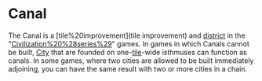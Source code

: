 # Canal

The Canal is a [tile%20improvement](tile improvement) and [district](district) in the "[Civilization%20%28series%29](Civilization)" games. In games in which Canals cannot be built, [City](cities) that are founded on one-[tile](tile)-wide isthmuses can function as canals. In some games, where two cities are allowed to be built immediately adjoining, you can have the same result with two or more cities in a chain.